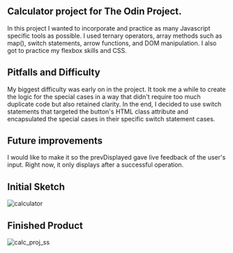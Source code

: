 ## Calculator project for The Odin Project.

In this project I wanted to incorporate and practice as many Javascript specific tools as possible. I used ternary operators, array methods such as map(), switch statements, arrow functions, and DOM manipulation.
I also got to practice my flexbox skills and CSS. 

## Pitfalls and Difficulty
My biggest difficulty was early on in the project. It took me a while to create the logic for the special cases in a way that didn't require too much duplicate code but also retained clarity. In the end, I decided to use switch statements that targeted
the button's HTML class attribute and encapsulated the special cases in their specific switch statement cases. 

## Future improvements
I would like to make it so the prevDisplayed gave live feedback of the user's input. Right now, it only displays after a successful operation. 


## Initial Sketch
![calculator](https://github.com/user-attachments/assets/94b42afb-dbec-47a2-aeb5-e5d2f7f42283)

## Finished Product
![calc_proj_ss](https://github.com/user-attachments/assets/2f71fda7-de32-4c54-8292-678b0163ca6c)

